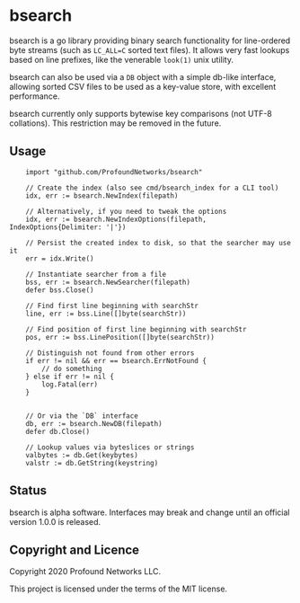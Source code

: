 
bsearch
=======

bsearch is a go library providing binary search functionality for line-ordered
byte streams (such as `LC_ALL=C` sorted text files). It allows very fast
lookups based on line prefixes, like the venerable `look(1)` unix utility.

bsearch can also be used via a `DB` object with a simple db-like interface,
allowing sorted CSV files to be used as a key-value store, with excellent
performance.

bsearch currently only supports bytewise key comparisons (not UTF-8 collations).
This restriction may be removed in the future.

Usage
-----

```
    import "github.com/ProfoundNetworks/bsearch"

    // Create the index (also see cmd/bsearch_index for a CLI tool)
    idx, err := bsearch.NewIndex(filepath)

    // Alternatively, if you need to tweak the options
    idx, err := bsearch.NewIndexOptions(filepath, IndexOptions{Delimiter: '|'})

    // Persist the created index to disk, so that the searcher may use it
    err = idx.Write()

    // Instantiate searcher from a file
    bss, err := bsearch.NewSearcher(filepath)
    defer bss.Close()

    // Find first line beginning with searchStr
    line, err := bss.Line([]byte(searchStr))

    // Find position of first line beginning with searchStr
    pos, err := bss.LinePosition([]byte(searchStr))

    // Distinguish not found from other errors
    if err != nil && err == bsearch.ErrNotFound {
        // do something
    } else if err != nil {
        log.Fatal(err)
    }


    // Or via the `DB` interface
    db, err := bsearch.NewDB(filepath)
    defer db.Close()

    // Lookup values via byteslices or strings
    valbytes := db.Get(keybytes)
    valstr := db.GetString(keystring)

```

Status
------

bsearch is alpha software. Interfaces may break and change until an official
version 1.0.0 is released.


Copyright and Licence
---------------------

Copyright 2020 Profound Networks LLC.

This project is licensed under the terms of the MIT license.

